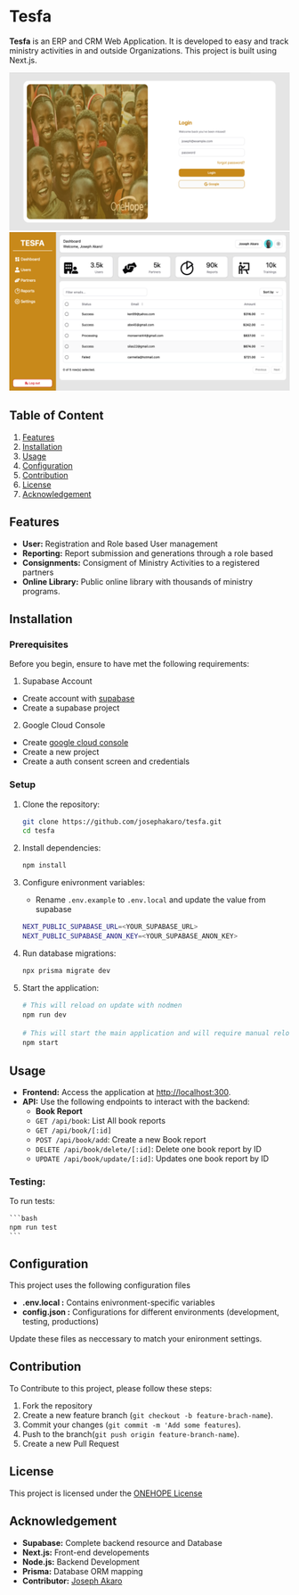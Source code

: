# Tesfa
**Tesfa** is an ERP and CRM Web Application. It is developed to easy and track ministry activities in and outside Organizations. This project is built using Next.js.
<br>

![Login screenshot](/images/login.png)
![Dashboard screenshot](/images/dashboard.png)

## Table of Content
1. [Features](#features)
2. [Installation](#installation)
3. [Usage](#usage)
4. [Configuration](#contribution)
5. [Contribution](#contribution)
6. [License](#license)
7. [Acknowledgement](#acknowledgement)

## Features
- **User:** Registration and Role based User management
- **Reporting:** Report submission and generations through a role based
- **Consignments:** Consigment of Ministry Activities to a registered partners
- **Online Library:** Public online library with thousands of ministry programs.

## Installation

### Prerequisites
Before you begin, ensure to have met the following requirements:
1. Supabase Account
- Create account with [supabase](https://supabase.com)
- Create a supabase project

2.  Google Cloud Console
- Create [google cloud console](https://console.cloud.google.com/welcome/new)
- Create a new project
- Create a auth consent screen and credentials

### Setup
1. Clone the repository:
    ```bash
    git clone https://github.com/josephakaro/tesfa.git
    cd tesfa
    ```

2. Install dependencies:
    ```bash
    npm install
    ```

3. Configure enivronment variables:
    - Rename `.env.example` to `.env.local` and update the value from supabase
    ```bash
    NEXT_PUBLIC_SUPABASE_URL=<YOUR_SUPABASE_URL>
    NEXT_PUBLIC_SUPABASE_ANON_KEY=<YOUR_SUPABASE_ANON_KEY>
    ```

4. Run database migrations:
    ```bash
    npx prisma migrate dev
    ```

5. Start the application:
    ```bash
    # This will reload on update with nodmen
    npm run dev

    # This will start the main application and will require manual reload
    npm start
    ```

## Usage
- **Frontend:** Access the application at [http://localhost:300](http://localhost:3000).
- **API:** Use the following endpoints to interact with the backend:
    - **Book Report**
    - `GET /api/book`: List All book reports
    - `GET /api/book/[:id]`
    - `POST /api/book/add`: Create a new Book report
    - `DELETE /api/book/delete/[:id]`: Delete one book report by ID
    - `UPDATE /api/book/update/[:id]`: Updates one book report by ID

### Testing:
To run tests:

    ```bash
    npm run test
    ```

## Configuration
This project uses the following configuration files
- **.env.local :** Contains enivronment-specific variables
- **config.json :** Configurations for different environments (development, testing, productions)

Update these files as neccessary to match your enironment settings.

## Contribution
To Contribute to this project, please follow these steps:
1. Fork the repository
2. Create a new feature branch (`git checkout -b feature-brach-name`).
3. Commit your changes (`git commit -m 'Add some features`).
4. Push to the branch(`git push origin feature-branch-name`).
5. Create a new Pull Request

## License
This project is licensed under the [ONEHOPE License](/LICENSE)

## Acknowledgement
- **Supabase:** Complete backend resource and Database
- **Next.js:** Front-end developements
- **Node.js:** Backend Development
- **Prisma:** Database ORM mapping
- **Contributor:** [Joseph Akaro](https://josephakaro.tech)